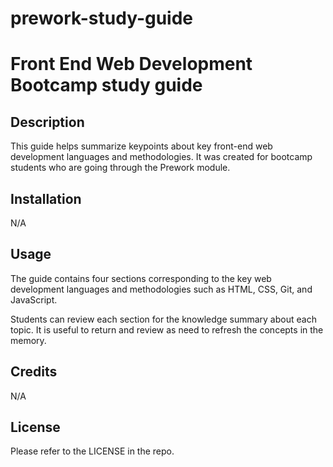 # prework-study-guide
# Front End Web Development Bootcamp study guide

## Description

This guide helps summarize keypoints about key front-end web development languages and methodologies. It was created for bootcamp students who are going through the Prework module.

## Installation

N/A

## Usage

The guide contains four sections corresponding to the key web development languages and methodologies such as HTML, CSS, Git, and JavaScript.

Students can review each section for the knowledge summary about each topic. It is useful to return and review as need to refresh the concepts in the memory.

## Credits

N/A

## License

Please refer to the LICENSE in the repo.
